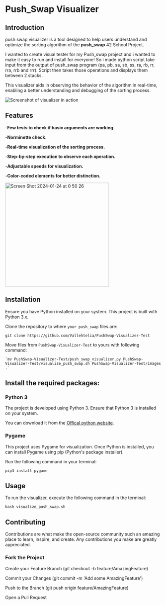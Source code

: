 # **Push_Swap Visualizer**
## Introduction
push swap visualizer is a tool designed to help users understand and optimize the sorting algorithm of the **push_swap** 42 School Project.

I wanted to create visual tester for my Push_swap project and i wanted to make it easy to run and install for everyone! So i made python script take input from 
the output of push_swap program (pa, pb, sa, sb, ss, ra, rb, rr, rra, rrb and rrr). Script then takes those operations and displays them between 2 stacks.

This visualizer aids in observing the behavior of the algorithm in real-time, enabling a better understanding and debugging of the sorting process.


![Screenshot of visualizer in action](https://github.com/Vallehtelia/PushSwap-Visualizer-Test/assets/141771396/d1e0e2e3-588c-4ddf-9a7f-78d9bd8997cb)

## Features
-**Few tests to check if basic arguments are working.**

-**Norminette check.**

-**Real-time visualization of the sorting process.**

-**Step-by-step execution to observe each operation.**

-**Adjustable speeds for visualization.**

-**Color-coded elements for better distinction.**

<img width="334" alt="Screen Shot 2024-01-24 at 0 50 26" src="https://github.com/Vallehtelia/PushSwap-Visualizer-Test/assets/141771396/5c60bca5-06e3-4511-9586-b3856729bf8a">

## Installation
Ensure you have Python installed on your system. This project is built with Python 3.x.

Clone the repository to where `your push_swap` files are:
```
git clone https://github.com/Vallehtelia/PushSwap-Visualizer-Test
```
Move files from `PushSwap-Visualizer-Test` to yours with following command:
```
`mv PushSwap-Visualizer-Test/push_swap_visualizer.py PushSwap-Visualizer-Test/visualize_push_swap.sh PushSwap-Visualizer-Test/images .`
```
## Install the required packages:

### Python 3
The project is developed using Python 3. Ensure that Python 3 is installed on your system. 

You can download it from the [Offical python website](https://www.python.org/downloads/).

### Pygame
This project uses Pygame for visualization. Once Python is installed, you can install Pygame using pip (Python's package installer). 

Run the following command in your terminal:
```
pip3 install pygame
```
## Usage
To run the visualizer, execute the following command in the terminal:
```
bash visualize_push_swap.sh
```
## Contributing
Contributions are what make the open-source community such an amazing place to learn, inspire, and create. Any contributions you make are greatly appreciated.

### Fork the Project
Create your Feature Branch (git checkout -b feature/AmazingFeature)

Commit your Changes (git commit -m 'Add some AmazingFeature')

Push to the Branch (git push origin feature/AmazingFeature)

Open a Pull Request
